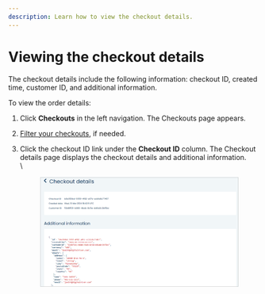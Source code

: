 ```yaml
---
description: Learn how to view the checkout details.
---
```


# Viewing the checkout details

The checkout details include the following information: checkout ID, created time, customer ID, and additional information.

To view the order details:

1. Click **Checkouts** in the left navigation. The Checkouts page appears.
2. [Filter your checkouts](filtering-your-checkouts.md), if needed.
3.  Click the checkout ID link under the **Checkout ID** column. The Checkout details page displays the checkout details and additional information.\
    \


    <figure><img src="../../../../.gitbook/assets/1 nu viewing checkout details.png" alt=""><figcaption></figcaption></figure>
